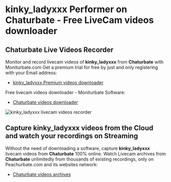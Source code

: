 # kinky_ladyxxx Performer on Chaturbate - Free LiveCam videos downloader

## Chaturbate Live Videos Recorder

Monitor and record livecam videos of **kinky_ladyxxx** from **Chaturbate** with Moniturbate.com
Get a premium trial for free by just and only registering with your Email address:
* [kinky_ladyxxx Premium videos downloader](https://moniturbate.com/request-demo-licence-key.html)

Free livecam videos downloader - Moniturbate Software:
* [Chaturbate videos downloader](https://moniturbate.com/moniturbate-download-software.html)

![kinky_ladyxxx livecam videos recorder](https://peachurnet.com/templates/moniturbate-software.png)


## Capture kinky_ladyxxx videos from the Cloud and watch your recordings on Streaming

Without the need of downloading a software, capture **kinky_ladyxxx** livecam videos from **Chaturbate** 100% online.
Watch Livecam archives from **Chaturbate** unlimitedly from thousands of existing recordings, only on Peachurbate.com and its websites network:
* [Chaturbate videos archives](https://peachurnet.com/)